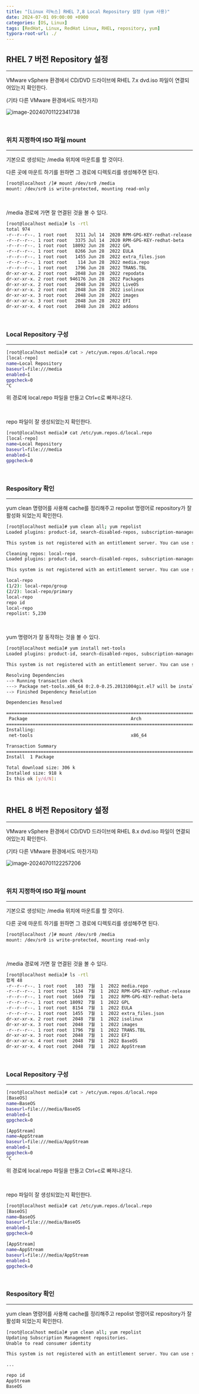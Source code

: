 ```yaml
---
title: "[Linux 리눅스] RHEL 7,8 Local Repository 설정 (yum 사용)"
date: 2024-07-01 09:00:00 +0900
categories: [OS, Linux]
tags: [RedHat, Linux, RedHat Linux, RHEL, repository, yum]
typora-root-url: ./
---
```


## **RHEL 7 버전 Repository 설정**

---

VMware vSphere 환경에서 CD/DVD 드라이브에 RHEL 7.x dvd.iso 파일이 연결되어있는지 확인한다.

(기타 다른 VMware 환경에서도 마찬가지)

![image-20240701122341738](/../assets/img/posts/2024-07-01-RHEL-repository/image-20240701122341738.png)

<br/>

### **위치 지정하여 ISO 파일 mount** 

---

기본으로 생성되는 /media 위치에 마운트를 할 것이다.

다른 곳에 마운트 하기를 원하면 그 경로에 디렉토리를 생성해주면 된다.

```bash
[root@localhost /]# mount /dev/sr0 /media
mount: /dev/sr0 is write-protected, mounting read-only
```

<br/>

/media 경로에 가면 잘 연결된 것을 볼 수 있다.

```bash
[root@localhost media]# ls -rtl
total 974
-r--r--r--. 1 root root   3211 Jul 14  2020 RPM-GPG-KEY-redhat-release
-r--r--r--. 1 root root   3375 Jul 14  2020 RPM-GPG-KEY-redhat-beta
-r--r--r--. 1 root root  18092 Jun 28  2022 GPL
-r--r--r--. 1 root root   8266 Jun 28  2022 EULA
-r--r--r--. 1 root root   1455 Jun 28  2022 extra_files.json
-r--r--r--. 1 root root    114 Jun 28  2022 media.repo
-r--r--r--. 1 root root   1796 Jun 28  2022 TRANS.TBL
dr-xr-xr-x. 2 root root   2048 Jun 28  2022 repodata
dr-xr-xr-x. 2 root root 946176 Jun 28  2022 Packages
dr-xr-xr-x. 2 root root   2048 Jun 28  2022 LiveOS
dr-xr-xr-x. 2 root root   2048 Jun 28  2022 isolinux
dr-xr-xr-x. 3 root root   2048 Jun 28  2022 images
dr-xr-xr-x. 3 root root   2048 Jun 28  2022 EFI
dr-xr-xr-x. 4 root root   2048 Jun 28  2022 addons
```



<br/>

### **Local Repository 구성**

---

```bash
[root@localhost media]# cat > /etc/yum.repos.d/local.repo
[local-repo]
name=Local Repository
baseurl=file:///media
enabled=1
gpgcheck=0
^C
```

위 경로에 local.repo 파일을 만들고 Ctrl+c로 빠져나온다.

<br/>

repo 파일이 잘 생성되었는지 확인한다.

```bash
[root@localhost media]# cat /etc/yum.repos.d/local.repo
[local-repo]
name=Local Repository
baseurl=file:///media
enabled=1
gpgcheck=0
```



<br/>

### **Respository 확인**

---

yum clean 명령어를 사용해 cache를 정리해주고 repolist 명령어로 repository가 잘 활성화 되었는지 확인한다.

```bash
[root@localhost media]# yum clean all; yum repolist
Loaded plugins: product-id, search-disabled-repos, subscription-manager

This system is not registered with an entitlement server. You can use subscription-manager to register.

Cleaning repos: local-repo
Loaded plugins: product-id, search-disabled-repos, subscription-manager

This system is not registered with an entitlement server. You can use subscription-manager to register.

local-repo                                                                                                                                                                             | 2.8 kB  00:00:00
(1/2): local-repo/group                                                                                                                                                                | 628 kB  00:00:00
(2/2): local-repo/primary                                                                                                                                                              | 2.1 MB  00:00:00
local-repo                                                                                                                                                                                          5230/5230
repo id                                                                                          repo name                                                                                              status
local-repo                                                                                       Local Repository                                                                                       5,230
repolist: 5,230
```

<br/>

yum 명령어가 잘 동작하는 것을 볼 수 있다.

```bash
[root@localhost media]# yum install net-tools
Loaded plugins: product-id, search-disabled-repos, subscription-manager

This system is not registered with an entitlement server. You can use subscription-manager to register.

Resolving Dependencies
--> Running transaction check
---> Package net-tools.x86_64 0:2.0-0.25.20131004git.el7 will be installed
--> Finished Dependency Resolution

Dependencies Resolved

==============================================================================================================================================================================================================
 Package                                       Arch                                       Version                                                        Repository                                      Size
==============================================================================================================================================================================================================
Installing:
 net-tools                                     x86_64                                     2.0-0.25.20131004git.el7                                       local-repo                                     306 k

Transaction Summary
==============================================================================================================================================================================================================
Install  1 Package

Total download size: 306 k
Installed size: 918 k
Is this ok [y/d/N]:

```



<br/>



## **RHEL 8 버전 Repository 설정**

---

VMware vSphere 환경에서 CD/DVD 드라이브에 RHEL 8.x dvd.iso 파일이 연결되어있는지 확인한다.

(기타 다른 VMware 환경에서도 마찬가지)

![image-20240701122257206](/../assets/img/posts/2024-07-01-RHEL-repository/image-20240701122257206.png)





<br/>

### **위치 지정하여 ISO 파일 mount** 

---

기본으로 생성되는 /media 위치에 마운트를 할 것이다.

다른 곳에 마운트 하기를 원하면 그 경로에 디렉토리를 생성해주면 된다.

```bash
[root@localhost /]# mount /dev/sr0 /media
mount: /dev/sr0 is write-protected, mounting read-only
```

<br/>

/media 경로에 가면 잘 연결된 것을 볼 수 있다.

```bash
[root@localhost media]# ls -rtl
합계 48
-r--r--r--. 1 root root   103  7월  1  2022 media.repo
-r--r--r--. 1 root root  5134  7월  1  2022 RPM-GPG-KEY-redhat-release
-r--r--r--. 1 root root  1669  7월  1  2022 RPM-GPG-KEY-redhat-beta
-r--r--r--. 1 root root 18092  7월  1  2022 GPL
-r--r--r--. 1 root root  8154  7월  1  2022 EULA
-r--r--r--. 1 root root  1455  7월  1  2022 extra_files.json
dr-xr-xr-x. 2 root root  2048  7월  1  2022 isolinux
dr-xr-xr-x. 3 root root  2048  7월  1  2022 images
-r--r--r--. 1 root root  1796  7월  1  2022 TRANS.TBL
dr-xr-xr-x. 3 root root  2048  7월  1  2022 EFI
dr-xr-xr-x. 4 root root  2048  7월  1  2022 BaseOS
dr-xr-xr-x. 4 root root  2048  7월  1  2022 AppStream
```



<br/>

### **Local Repository 구성**

---

```bash
[root@localhost media]# cat > /etc/yum.repos.d/local.repo
[BaseOS]
name=BaseOS
baseurl=file:///media/BaseOS
enabled=1
gpgcheck=0

[AppStream]
name=AppStream
baseurl=file:///media/AppStream
enabled=1
gpgcheck=0
^C
```

위 경로에 local.repo 파일을 만들고 Ctrl+c로 빠져나온다.

<br/>

repo 파일이 잘 생성되었는지 확인한다.

```bash
[root@localhost media]# cat /etc/yum.repos.d/local.repo
[BaseOS]
name=BaseOS
baseurl=file:///media/BaseOS
enabled=1
gpgcheck=0

[AppStream]
name=AppStream
baseurl=file:///media/AppStream
enabled=1
gpgcheck=0
```



<br/>

### **Respository 확인**

---

yum clean 명령어를 사용해 cache를 정리해주고 repolist 명령어로 repository가 잘 활성화 되었는지 확인한다.

```bash
[root@localhost media]# yum clean all; yum repolist
Updating Subscription Management repositories.
Unable to read consumer identity

This system is not registered with an entitlement server. You can use subscription-manager to register.

...

repo id                                                                                                repo name
AppStream                                                                                              AppStream
BaseOS                                                                                                 BaseOS

```

<br/>

